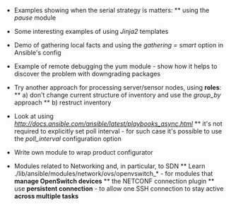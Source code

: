 * Examples showing when the serial strategy is matters:
** using the *pause* module

* Some interesting examples of using *Jinja2* templates

* Demo of gathering local facts and using the *gathering = smart* option in Ansible's config

* Example of remote debugging the yum module - show how it helps to discover the problem with downgrading packages

* Try another approach for processing server/sensor nodes, using **roles**:
** a) don't change current structure of inventory and use the *group_by* approach
** b) restruct inventory

* Look at using *http://docs.ansible.com/ansible/latest/playbooks_async.html*
** it's not required to explicitly set poll interval - for such case it's possible to use the *poll_interval* configuration option

* Write own module to wrap product configurator

* Modules related to Networking and, in particular, to SDN
** Learn ./lib/ansible/modules/network/ovs/openvswitch_* - for modules that **manage OpenSwitch devices**
** the NETCONF connection plugin
** use **persistent connection** - to allow one SSH connection  to stay active **across multiple tasks**
